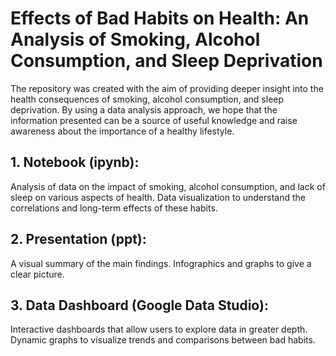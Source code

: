 # Effects of Bad Habits on Health: An Analysis of Smoking, Alcohol Consumption, and Sleep Deprivation
The repository was created with the aim of providing deeper insight into the health consequences of smoking, alcohol consumption, and sleep deprivation. By using a data analysis approach, we hope that the information presented can be a source of useful knowledge and raise awareness about the importance of a healthy lifestyle.

## 1. Notebook (ipynb):
Analysis of data on the impact of smoking, alcohol consumption, and lack of sleep on various aspects of health.
Data visualization to understand the correlations and long-term effects of these habits.
## 2. Presentation (ppt):
A visual summary of the main findings.
Infographics and graphs to give a clear picture.

## 3. Data Dashboard (Google Data Studio):
Interactive dashboards that allow users to explore data in greater depth.
Dynamic graphs to visualize trends and comparisons between bad habits.
